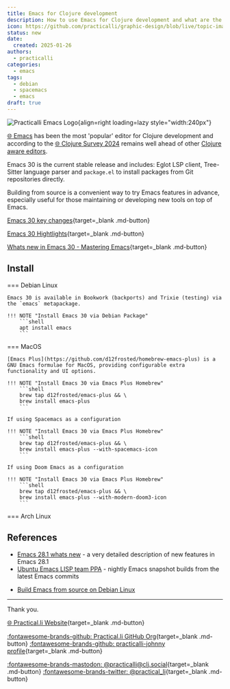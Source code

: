 ```yaml
---
title: Emacs for Clojure development
description: How to use Emacs for Clojure development and what are the options for configuration
icon: https://github.com/practicalli/graphic-design/blob/live/topic-images/emacs-logo-name.png?raw=true
status: new
date:
  created: 2025-01-26
authors:
  - practicalli
categories:
  - emacs
tags:
  - debian
  - spacemacs
  - emacs
draft: true
---
```



![Practicalli Emacs Logo](https://github.com/practicalli/graphic-design/blob/live/topic-images/emacs-logo-name.png?raw=true){align=right loading=lazy style="width:240px"}

[:globe_with_meridians: Emacs]() has been the most 'popular' editor for Clojure development and according to the [:globe_with_meridians: Clojure Survey 2024](https://clojure.org/news/2024/12/02/state-of-clojure-2024) remains well ahead of other [Clojure aware editors](https://practical.li/clojure/clojure-editors/).

Emacs 30 is the current stable release and includes: Eglot LSP client, Tree-Sitter language parser and `package.el` to install packages from Git repositories directly.

Building from source is a convenient way to try Emacs features in advance, especially useful for those maintaining or developing new tools on top of Emacs.

[Emacs 30 key changes](https://www.gnu.org/software/emacs/manual/html_node/efaq/New-in-Emacs-30.html){target=_blank .md-button}

[Emacs 30 Hightlights](https://emacsconf.org/2024/talks/emacs30/){target=_blank .md-button}

[Whats new in Emacs 30 - Mastering Emacs](https://www.masteringemacs.org/article/whats-new-in-emacs-301){target=_blank .md-button}


<!-- more -->

## Install

=== Debian Linux

    Emacs 30 is available in Bookwork (backports) and Trixie (testing) via the `emacs` metapackage.

    !!! NOTE "Install Emacs 30 via Debian Package"
        ```shell
        apt install emacs
        ```

=== MacOS

    [Emacs Plus](https://github.com/d12frosted/homebrew-emacs-plus) is a GNU Emacs formulae for MacOS, providing configurable extra functionality and UI options.

    !!! NOTE "Install Emacs 30 via Emacs Plus Homebrew"
        ```shell
        brew tap d12frosted/emacs-plus && \
        brew install emacs-plus
        ```

    If using Spacemacs as a configuration

    !!! NOTE "Install Emacs 30 via Emacs Plus Homebrew"
        ```shell
        brew tap d12frosted/emacs-plus && \
        brew install emacs-plus --with-spacemacs-icon
        ```

    If using Doom Emacs as a configuration

    !!! NOTE "Install Emacs 30 via Emacs Plus Homebrew"
        ```shell
        brew tap d12frosted/emacs-plus && \
        brew install emacs-plus --with-modern-doom3-icon
        ```



=== Arch Linux


## References

* [Emacs 28.1 whats new](https://www.masteringemacs.org/article/whats-new-in-emacs-28-1) - a very detailed description of new features in Emacs 28.1
* [Ubuntu Emacs LISP team PPA](https://launchpad.net/~ubuntu-elisp/+archive/ubuntu/ppa) - nightly Emacs snapshot builds from the latest Emacs commits
- [Build Emacs from source on Debian Linux](https://practical.li/blog/build-emacs-from-source-on-debian-linux/)

---
Thank you.

[:globe_with_meridians: Practical.li Website](https://practical.li){target=_blank .md-button}

[:fontawesome-brands-github: Practical.li GitHub Org](https://github.com/practicalli){target=_blank .md-button}
[:fontawesome-brands-github: practicalli-johnny profile](https://github.com/practicalli-johnny){target=_blank .md-button}

[:fontawesome-brands-mastodon: @practicalli@clj.social](https://clj.social/@practicalli){target=_blank .md-button}
[:fontawesome-brands-twitter: @practical_li](https://twitter.com/practcial_li){target=_blank .md-button}
